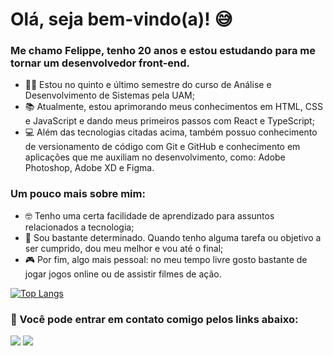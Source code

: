# Olá, seja bem-vindo(a)! 😅

### Me chamo Felippe, tenho 20 anos e estou estudando para me tornar um desenvolvedor front-end.

- 👨‍🎓 Estou no quinto e último semestre do curso de Análise e Desenvolvimento de Sistemas pela UAM;
- 📚 Atualmente, estou aprimorando meus conhecimentos em HTML, CSS e JavaScript e dando meus primeiros passos com React e TypeScript;
- 💻 Além das tecnologias citadas acima, também possuo conhecimento de versionamento de código com Git e GitHub e conhecimento em aplicações que me auxiliam no desenvolvimento, como: Adobe Photoshop, Adobe XD e Figma.

### Um pouco mais sobre mim:
- 🤓 Tenho uma certa facilidade de aprendizado para assuntos relacionados a tecnologia;
- 🎯 Sou bastante determinado. Quando tenho alguma tarefa ou objetivo a ser cumprido, dou meu melhor e vou até o final;
- 🎮 Por fim, algo mais pessoal: no meu tempo livre gosto bastante de jogar jogos online ou de assistir filmes de ação.

[![Top Langs](https://github-readme-stats.vercel.app/api/top-langs/?username=fsvboas&layout=compact&theme=radical)](https://github.com/anuraghazra/github-readme-stats)

<h3>📱 Você pode entrar em contato comigo pelos links abaixo: </h3>
<a href="https://www.linkedin.com/in/fsvboas/"><img src="https://img.shields.io/badge/LinkedIn-0077B5?style=for-the-badge&logo=linkedin&logoColor=white" /></a>
<a href="mailto: fsvboas.dev@hotmail.com"><img src="https://img.shields.io/badge/Microsoft_Outlook-0078D4?style=for-the-badge&logo=microsoft-outlook&logoColor=white" /></a>
